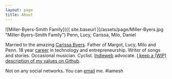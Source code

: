 ```yaml
---
layout: page
title: About
---
```


![Miller-Byers-Smith Family]({{ site.baseurl }}/assets/page/Miller-Byers.jpg "Miller-Byers-Smith Family")
<span class="small">Penn, Lucy, Carissa, Milo, Daniel</span>

Married to the amazing [Carissa Byers](http://carissabyers.com/). Father of Margot, Lucy, Milo and Penn. 18 year [career](https://www.linkedin.com/in/dealingwith) in technology and entrepreneurship. Writer of songs and stories. Occasional musician. Cyclist. [Indieweb](https://en.wikipedia.org/wiki/IndieWeb) advocate. [I keep a (WIP) description of my values on Github](https://github.com/dealingwith/values).

Not on any social networks. You can [email](mailto:dealingwith@gmail.com) me. #iamesh
